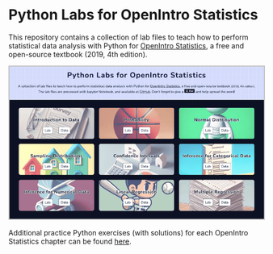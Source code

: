 Python Labs for OpenIntro Statistics
==============

This repository contains a collection of lab files to teach how to perform statistical data analysis with Python for [OpenIntro Statistics](https://www.openintro.org/book/os/), a free and open-source textbook (2019, 4th edition). 

<a class="weblink " href="https://www.imranture.com/labs/os/" target="_blank" rel="noopener noreferrer"><img src="/assets/img/openintro-python-labs.png" alt="OpenIntro Python Labs" style="border: #c2c2c2 solid 2px;"/></a>

Additional practice Python exercises (with solutions) for each OpenIntro Statistics chapter can be found [here](https://github.com/imranture/practice_stats/).
